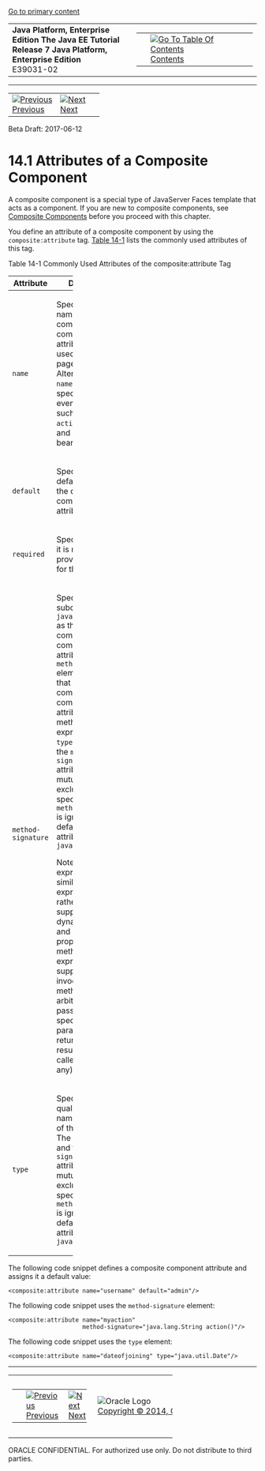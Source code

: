 [Go to primary content](#BEGIN)

<table>
<colgroup>
<col width="50%" />
<col width="50%" />
</colgroup>
<tbody>
<tr class="odd">
<td><strong>Java Platform, Enterprise Edition The Java EE Tutorial</strong><br />
<strong>Release 7 Java Platform, Enterprise Edition</strong><br />
E39031-02</td>
<td><table>
<tbody>
<tr class="odd">
<td> </td>
<td><a href="toc.htm"><img src="../../dcommon/gifs/toc.gif" alt="Go To Table Of Contents" /><br />
<span class="icon">Contents</span></a></td>
</tr>
</tbody>
</table></td>
</tr>
</tbody>
</table>

-----

<table>
<tbody>
<tr class="odd">
<td><a href="jsf-advanced-cc.htm"><img src="../../dcommon/gifs/leftnav.gif" alt="Previous" /><br />
<span class="icon">Previous</span></a> </td>
<td><a href="jsf-advanced-cc002.htm"><img src="../../dcommon/gifs/rightnav.gif" alt="Next" /><br />
<span class="icon">Next</span></a></td>
<td> </td>
</tr>
</tbody>
</table>

Beta Draft: 2017-06-12

# 14.1 Attributes of a Composite Component

A composite component is a special type of JavaServer Faces template
that acts as a component. If you are new to composite components, see
[Composite Components](jsf-facelets005.htm#GIQZR) before you proceed
with this chapter.

You define an attribute of a composite component by using the
`composite:attribute` tag. [Table 14-1](#GKHVF) lists the commonly used
attributes of this tag.

Table 14-1 Commonly Used Attributes of the composite:attribute Tag

<table style="width:26%;">
<colgroup>
<col width="26%" />
<col width="0%" />
</colgroup>
<thead>
<tr class="header">
<th>Attribute</th>
<th>Description</th>
</tr>
</thead>
<tbody>
<tr class="odd">
<td><p><code dir="ltr">name</code></p></td>
<td><p>Specifies the name of the composite component attribute to be used in the using page. Alternatively, the <code dir="ltr">name</code> attribute can specify standard event handlers such as <code dir="ltr">action</code>, <code dir="ltr">actionListener</code>, and managed bean.</p></td>
</tr>
<tr class="even">
<td><p><code dir="ltr">default</code></p></td>
<td><p>Specifies the default value of the composite component attribute.</p></td>
</tr>
<tr class="odd">
<td><p><code dir="ltr">required</code></p></td>
<td><p>Specifies whether it is mandatory to provide a value for the attribute.</p></td>
</tr>
<tr class="even">
<td><p><code dir="ltr">method-signature</code></p></td>
<td><p>Specifies a subclass of <code dir="ltr">java.lang.Object</code> as the type of the composite component's attribute. The <code dir="ltr">method-signature</code> element declares that the composite component attribute is a method expression. The <code dir="ltr">type</code> attribute and the <code dir="ltr">method-signature</code> attribute are mutually exclusive. If you specify both, <code dir="ltr">method-signature</code> is ignored. The default type of an attribute is <code dir="ltr">java.lang.Object.</code></p>
<p><span class="bold">Note:</span> Method expressions are similar to value expressions, but rather than supporting the dynamic retrieval and setting of properties, method expressions support the invocation of a method of an arbitrary object, passing a specified set of parameters and returning the result from the called method (if any).</p></td>
</tr>
<tr class="odd">
<td><p><code dir="ltr">type</code></p></td>
<td><p>Specifies a fully qualified class name as the type of the attribute. The <code dir="ltr">type</code> attribute and the <code dir="ltr">method-signature</code> attribute are mutually exclusive. If you specify both, <code dir="ltr">method-signature</code> is ignored. The default type of an attribute is <code dir="ltr">java.lang.Object.</code></p></td>
</tr>
</tbody>
</table>

  

The following code snippet defines a composite component attribute and
assigns it a default value:

``` oac_no_warn
<composite:attribute name="username" default="admin"/>
```

The following code snippet uses the `method-signature` element:

``` oac_no_warn
<composite:attribute name="myaction"
                     method-signature="java.lang.String action()"/>
```

The following code snippet uses the `type` element:

``` oac_no_warn
<composite:attribute name="dateofjoining" type="java.util.Date"/>
```

-----

<table style="width:66%;">
<colgroup>
<col width="33%" />
<col width="0%" />
<col width="33%" />
</colgroup>
<tbody>
<tr class="odd">
<td><table style="width:96%;">
<colgroup>
<col width="0%" />
<col width="48%" />
<col width="48%" />
</colgroup>
<tbody>
<tr class="odd">
<td> </td>
<td><a href="jsf-advanced-cc.htm"><img src="../../dcommon/gifs/leftnav.gif" alt="Previous" /><br />
<span class="icon">Previous</span></a> </td>
<td><a href="jsf-advanced-cc002.htm"><img src="../../dcommon/gifs/rightnav.gif" alt="Next" /><br />
<span class="icon">Next</span></a></td>
</tr>
</tbody>
</table></td>
<td><img src="../../dcommon/gifs/oracle.gif" alt="Oracle Logo" class="copyrightlogo" /> <a href="../../dcommon/html/cpyr.htm"><br />
<span class="copyrightlogo">Copyright © 2014, Oracle and/or its affiliates. All rights reserved.</span></a></td>
<td><table>
<tbody>
<tr class="odd">
<td> </td>
<td><a href="toc.htm"><img src="../../dcommon/gifs/toc.gif" alt="Go To Table Of Contents" /><br />
<span class="icon">Contents</span></a></td>
</tr>
</tbody>
</table></td>
</tr>
</tbody>
</table>

ORACLE CONFIDENTIAL. For authorized use only. Do not distribute to third parties.
